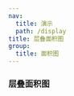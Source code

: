 ```yaml
---
nav:
  title: 演示
  path: /display
title: 层叠面积图
group:
  title: 面积图
---
```


### 层叠面积图

<code src="../../demos/Area/stacked/stacked" />
